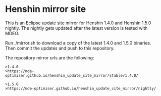 # Henshin mirror site

This is an Eclipse update site mirror for Henshin 1.4.0 and Henshin 1.5.0 nightly. The nightly gets updated after the latest version is tested with MDEO.

Run ./mirror.sh to download a copy of the latest 1.4.0 and 1.5.0 binaries. Then commit the updates and push to this repository.

The repository mirror urls are the following:

    >1.4.0
    >https://mde-optimiser.github.io/henshin_update_site_mirror/stable/1.4.0/

    >1.5.0
    >https://mde-optimiser.github.io/henshin_update_site_mirror/nightly/
